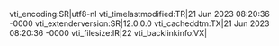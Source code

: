 vti_encoding:SR|utf8-nl
vti_timelastmodified:TR|21 Jun 2023 08:20:36 -0000
vti_extenderversion:SR|12.0.0.0
vti_cacheddtm:TX|21 Jun 2023 08:20:36 -0000
vti_filesize:IR|22
vti_backlinkinfo:VX|

